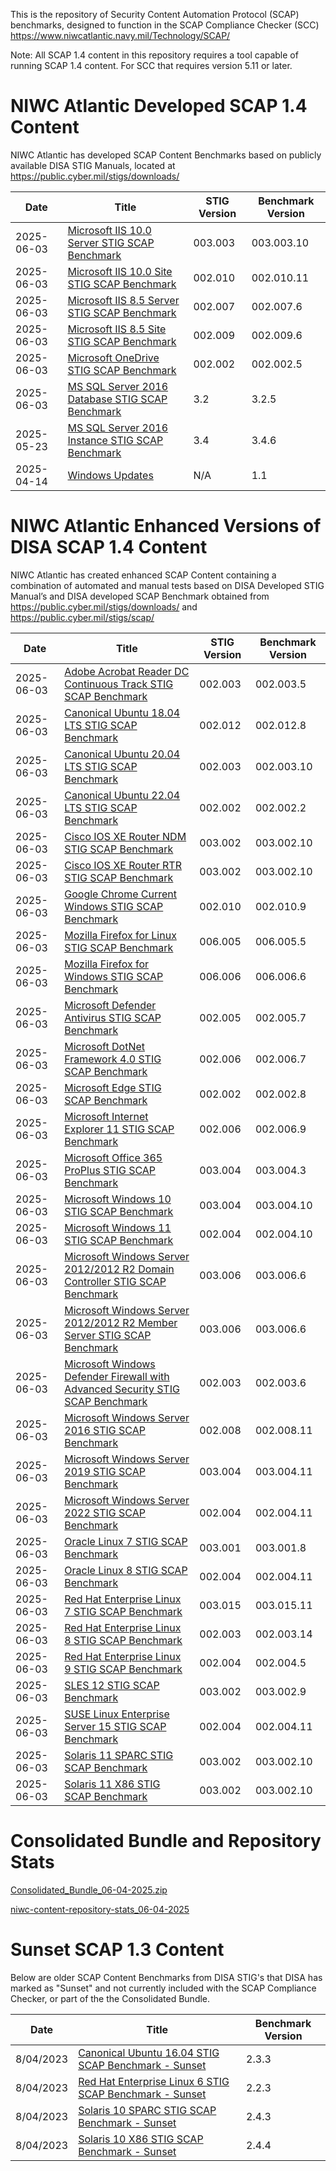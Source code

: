 This is the repository of Security Content Automation Protocol (SCAP) benchmarks, designed to function in the SCAP Compliance Checker (SCC) https://www.niwcatlantic.navy.mil/Technology/SCAP/

Note:  All SCAP 1.4 content in this repository requires a tool capable of running SCAP 1.4 content.  For SCC that requires version 5.11 or later.

  # NIWC Atlantic Developed SCAP 1.4 Content
  
  NIWC Atlantic has developed SCAP Content Benchmarks based on publicly available DISA STIG Manuals, located at https://public.cyber.mil/stigs/downloads/

| Date    | Title        |   STIG Version | Benchmark Version |
| -------- | ----------- | ----------- | -------- |
| 2025-06-03 | [Microsoft IIS 10.0 Server STIG SCAP Benchmark](https://raw.githubusercontent.com/niwc-atlantic/scap-content-library/refs/heads/main/Current/U_MS_IIS_10-0_Server_V3R2_STIG_SCAP_1-4_Benchmark-enhancedV10-signed.zip) | 003.003 | 003.003.10 |
| 2025-06-03 | [Microsoft IIS 10.0 Site STIG SCAP Benchmark](https://raw.githubusercontent.com/niwc-atlantic/scap-content-library/refs/heads/main/Current/U_MS_IIS_10-0_Site_V2R10_STIG_SCAP_1-4_Benchmark-enhancedV11-signed.zip) | 002.010 | 002.010.11 |
| 2025-06-03 | [Microsoft IIS 8.5 Server STIG SCAP Benchmark](https://raw.githubusercontent.com/niwc-atlantic/scap-content-library/refs/heads/main/Current/U_MS_IIS_8-5_Server_V2R7_STIG_SCAP_1-4_Benchmark-enhancedV6-signed.zip) | 002.007 | 002.007.6 |
| 2025-06-03 | [Microsoft IIS 8.5 Site STIG SCAP Benchmark](https://raw.githubusercontent.com/niwc-atlantic/scap-content-library/refs/heads/main/Current/U_MS_IIS_8-5_Site_V2R9_STIG_SCAP_1-4_Benchmark-enhancedV6-signed.zip) | 002.009 | 002.009.6 |
| 2025-06-03 | [Microsoft OneDrive STIG SCAP Benchmark](https://raw.githubusercontent.com/niwc-atlantic/scap-content-library/refs/heads/main/Current/U_MS_OneDrive_V2R3_STIG_SCAP_1-4_Benchmark-enhancedV5-signed.zip) | 002.002 | 002.002.5 |
| 2025-06-03 | [MS SQL Server 2016 Database STIG SCAP Benchmark](https://raw.githubusercontent.com/niwc-atlantic/scap-content-library/refs/heads/main/Current/U_MS_SQL_Server_2016_Database_V3R2_STIG_SCAP_1-4_Benchmark-enhancedV5-signed.zip) | 3.2 | 3.2.5 |
| 2025-05-23 | [MS SQL Server 2016 Instance STIG SCAP Benchmark](https://raw.githubusercontent.com/niwc-atlantic/scap-content-library/refs/heads/main/Current/U_MS_SQL_Server_2016_Instance_V3R4_STIG_SCAP_1-4_Benchmark-enhancedV6-signed.zip) | 3.4 | 3.4.6 |
| 2025-04-14 | [Windows Updates](https://raw.githubusercontent.com/niwc-atlantic/scap-content-library/refs/heads/main/Current/Windows_Updates_SCAP_1-4_Benchmark_V1R1-signed.zip) | N/A | 1.1 |



  # NIWC Atlantic Enhanced Versions of DISA SCAP 1.4 Content
  
  NIWC Atlantic has created enhanced SCAP Content containing a combination of automated and manual tests based on DISA Developed STIG Manual’s and DISA developed SCAP Benchmark obtained from https://public.cyber.mil/stigs/downloads/ and https://public.cyber.mil/stigs/scap/

| Date    | Title        |   STIG Version | Benchmark Version |
| -------- | ----------- | ----------- | -------- |
| 2025-06-03 | [Adobe Acrobat Reader DC Continuous Track STIG SCAP Benchmark](https://raw.githubusercontent.com/niwc-atlantic/scap-content-library/refs/heads/main/Current/U_Adobe_Acrobat_Reader_DC_Continuous_V2R3_STIG_SCAP_1-4_Benchmark-enhancedV5-signed.zip) | 002.003 | 002.003.5 |
| 2025-06-03 | [Canonical Ubuntu 18.04 LTS STIG SCAP Benchmark](https://raw.githubusercontent.com/niwc-atlantic/scap-content-library/refs/heads/main/Current/U_CAN_Ubuntu_18-04_V2R12_STIG_SCAP_1-4_Benchmark-enhancedV8-signed.zip) | 002.012 | 002.012.8 |
| 2025-06-03 | [Canonical Ubuntu 20.04 LTS STIG SCAP Benchmark](https://raw.githubusercontent.com/niwc-atlantic/scap-content-library/refs/heads/main/Current/U_CAN_Ubuntu_20-04_LTS_V2R3_STIG_SCAP_1-4_Benchmark-enhancedV10-signed.zip) | 002.003 | 002.003.10 |
| 2025-06-03 | [Canonical Ubuntu 22.04 LTS STIG SCAP Benchmark](https://raw.githubusercontent.com/niwc-atlantic/scap-content-library/refs/heads/main/Current/U_CAN_Ubuntu_22-04_LTS_V2R2_STIG_SCAP_1-4_Benchmark-enhancedV2-signed.zip) | 002.002 | 002.002.2 |
| 2025-06-03 | [Cisco IOS XE Router NDM STIG SCAP Benchmark](https://raw.githubusercontent.com/niwc-atlantic/scap-content-library/refs/heads/main/Current/U_Cisco_IOS-XE_Router_NDM_V3R2_STIG_SCAP_1-4_Benchmark-enhancedV10-signed.zip) | 003.002 | 003.002.10 |
| 2025-06-03 | [Cisco IOS XE Router RTR STIG SCAP Benchmark](https://raw.githubusercontent.com/niwc-atlantic/scap-content-library/refs/heads/main/Current/U_Cisco_IOS-XE_Router_RTR_V3R2_STIG_SCAP_1-4_Benchmark-enhancedV10-signed.zip) | 003.002 | 003.002.10 |
| 2025-06-03 | [Google Chrome Current Windows STIG SCAP Benchmark](https://raw.githubusercontent.com/niwc-atlantic/scap-content-library/refs/heads/main/Current/U_Google_Chrome_V2R10_STIG_SCAP_1-4_Benchmark-enhancedV9-signed.zip) | 002.010 | 002.010.9 |
| 2025-06-03 | [Mozilla Firefox for Linux STIG SCAP Benchmark](https://raw.githubusercontent.com/niwc-atlantic/scap-content-library/refs/heads/main/Current/U_MOZ_Firefox_Linux_V6R5_STIG_SCAP_1-4_Benchmark-enhancedV5-signed.zip) | 006.005 | 006.005.5 |
| 2025-06-03 | [Mozilla Firefox for Windows STIG SCAP Benchmark](https://raw.githubusercontent.com/niwc-atlantic/scap-content-library/refs/heads/main/Current/U_MOZ_Firefox_Windows_V6R6_STIG_SCAP_1-4_Benchmark-enhancedV6-signed.zip) | 006.006 | 006.006.6 |
| 2025-06-03 | [Microsoft Defender Antivirus STIG SCAP Benchmark](https://raw.githubusercontent.com/niwc-atlantic/scap-content-library/refs/heads/main/Current/U_MS_Defender_Antivirus_V2R5_STIG_SCAP_1-4_Benchmark-enhancedV7-signed.zip) | 002.005 | 002.005.7 |
| 2025-06-03 | [Microsoft DotNet Framework 4.0 STIG SCAP Benchmark](https://raw.githubusercontent.com/niwc-atlantic/scap-content-library/refs/heads/main/Current/U_MS_DotNet_Framework_4-0_V2R6_STIG_SCAP_1-4_Benchmark-enhancedV7-signed.zip) | 002.006 | 002.006.7 |
| 2025-06-03 | [Microsoft Edge STIG SCAP Benchmark](https://raw.githubusercontent.com/niwc-atlantic/scap-content-library/refs/heads/main/Current/U_MS_Edge_V2R2_STIG_SCAP_1-4_Benchmark-enhancedV8-signed.zip) | 002.002 | 002.002.8 |
| 2025-06-03 | [Microsoft Internet Explorer 11 STIG SCAP Benchmark](https://raw.githubusercontent.com/niwc-atlantic/scap-content-library/refs/heads/main/Current/U_MS_IE11_V2R6_STIG_SCAP_1-4_Benchmark-enhancedV9-signed.zip) | 002.006 | 002.006.9 |
| 2025-06-03 | [Microsoft Office 365 ProPlus STIG SCAP Benchmark](https://raw.githubusercontent.com/niwc-atlantic/scap-content-library/refs/heads/main/Current/U_MS_Office_365_ProPlus_V3R4_STIG_SCAP_1-4_Benchmark-enhancedV3-signed.zip) | 003.004 | 003.004.3 |
| 2025-06-03 | [Microsoft Windows 10 STIG SCAP Benchmark](https://raw.githubusercontent.com/niwc-atlantic/scap-content-library/refs/heads/main/Current/U_MS_Windows_10_V3R4_STIG_SCAP_1-4_Benchmark-enhancedV10-signed.zip) | 003.004 | 003.004.10 |
| 2025-06-03 | [Microsoft Windows 11 STIG SCAP Benchmark](https://raw.githubusercontent.com/niwc-atlantic/scap-content-library/refs/heads/main/Current/U_MS_Windows_11_V2R4_STIG_SCAP_1-4_Benchmark-enhancedV10-signed.zip) | 002.004 | 002.004.10 |
| 2025-06-03 | [Microsoft Windows Server 2012/2012 R2 Domain Controller STIG SCAP Benchmark](https://raw.githubusercontent.com/niwc-atlantic/scap-content-library/refs/heads/main/Current/U_MS_Windows_2012_and_2012_R2_DC_V3R6_STIG_SCAP_1-4_Benchmark-enhancedV6-signed.zip) | 003.006 | 003.006.6 |
| 2025-06-03 | [Microsoft Windows Server 2012/2012 R2 Member Server STIG SCAP Benchmark](https://raw.githubusercontent.com/niwc-atlantic/scap-content-library/refs/heads/main/Current/U_MS_Windows_2012_and_2012_R2_MS_V3R6_STIG_SCAP_1-4_Benchmark-enhancedV6-signed.zip) | 003.006 | 003.006.6 |
| 2025-06-03 | [Microsoft Windows Defender Firewall with Advanced Security STIG SCAP Benchmark](https://raw.githubusercontent.com/niwc-atlantic/scap-content-library/refs/heads/main/Current/U_MS_Windows_Defender_Firewall_V2R3_STIG_SCAP_1-4_Benchmark-enhancedV6-signed.zip) | 002.003 | 002.003.6 |
| 2025-06-03 | [Microsoft Windows Server 2016 STIG SCAP Benchmark](https://raw.githubusercontent.com/niwc-atlantic/scap-content-library/refs/heads/main/Current/U_MS_Windows_Server_2016_V2R8_STIG_SCAP_1-4_Benchmark-enhancedV11-signed.zip) | 002.008 | 002.008.11 |
| 2025-06-03 | [Microsoft Windows Server 2019 STIG SCAP Benchmark](https://raw.githubusercontent.com/niwc-atlantic/scap-content-library/refs/heads/main/Current/U_MS_Windows_Server_2019_V3R4_STIG_SCAP_1-4_Benchmark-enhancedV11-signed.zip) | 003.004 | 003.004.11 |
| 2025-06-03 | [Microsoft Windows Server 2022 STIG SCAP Benchmark](https://raw.githubusercontent.com/niwc-atlantic/scap-content-library/refs/heads/main/Current/U_MS_Windows_Server_2022_V2R4_STIG_SCAP_1-4_Benchmark-enhancedV11-signed.zip) | 002.004 | 002.004.11 |
| 2025-06-03 | [Oracle Linux 7 STIG SCAP Benchmark](https://raw.githubusercontent.com/niwc-atlantic/scap-content-library/refs/heads/main/Current/U_Oracle_Linux_7_V3R1_STIG_SCAP_1-4_Benchmark-enhancedV8-signed.zip) | 003.001 | 003.001.8 |
| 2025-06-03 | [Oracle Linux 8 STIG SCAP Benchmark](https://raw.githubusercontent.com/niwc-atlantic/scap-content-library/refs/heads/main/Current/U_Oracle_Linux_8_V2R4_STIG_SCAP_1-4_Benchmark-enhancedV11-signed.zip) | 002.004 | 002.004.11 |
| 2025-06-03 | [Red Hat Enterprise Linux 7 STIG SCAP Benchmark](https://raw.githubusercontent.com/niwc-atlantic/scap-content-library/refs/heads/main/Current/U_RHEL_7_V3R15_STIG_SCAP_1-4_Benchmark-enhancedV11-signed.zip) | 003.015 | 003.015.11 |
| 2025-06-03 | [Red Hat Enterprise Linux 8 STIG SCAP Benchmark](https://raw.githubusercontent.com/niwc-atlantic/scap-content-library/refs/heads/main/Current/U_RHEL_8_V2R3_STIG_SCAP_1-4_Benchmark-enhancedV14-signed.zip) | 002.003 | 002.003.14 |
| 2025-06-03 | [Red Hat Enterprise Linux 9 STIG SCAP Benchmark](https://raw.githubusercontent.com/niwc-atlantic/scap-content-library/refs/heads/main/Current/U_RHEL_9_V2R4_STIG_SCAP_1-4_Benchmark-enhancedV5-signed.zip) | 002.004 | 002.004.5 |
| 2025-06-03 | [SLES 12 STIG SCAP Benchmark](https://raw.githubusercontent.com/niwc-atlantic/scap-content-library/refs/heads/main/Current/U_SLES_12_V3R2_STIG_SCAP_1-4_Benchmark-enhancedV9-signed.zip) | 003.002 | 003.002.9 |
| 2025-06-03 | [SUSE Linux Enterprise Server 15 STIG SCAP Benchmark](https://raw.githubusercontent.com/niwc-atlantic/scap-content-library/refs/heads/main/Current/U_SLES_15_V2R4_STIG_SCAP_1-4_Benchmark-enhancedV11-signed.zip) | 002.004 | 002.004.11 |
| 2025-06-03 | [Solaris 11 SPARC STIG SCAP Benchmark](https://raw.githubusercontent.com/niwc-atlantic/scap-content-library/refs/heads/main/Current/U_SOL_11_SPARC_V3R2_STIG_SCAP_1-4_Benchmark-enhancedV10-signed.zip) | 003.002 | 003.002.10 |
| 2025-06-03 | [Solaris 11 X86 STIG SCAP Benchmark](https://raw.githubusercontent.com/niwc-atlantic/scap-content-library/refs/heads/main/Current/U_SOL_11_X86_V3R2_STIG_SCAP_1-4_Benchmark-enhancedV10-signed.zip) | 003.002 | 003.002.10 |

  # Consolidated Bundle and Repository Stats
  
  [Consolidated_Bundle_06-04-2025.zip](https://github.com/niwc-atlantic/scap-content-library/blob/db85e6ba9711747b8a584ebb2f9ee56b1f246df4/Current/Consolidated_Bundle-06-04-2025.zip)
  
  [niwc-content-repository-stats_06-04-2025](https://github.com/niwc-atlantic/scap-content-library/blob/a911ff0d649034e3d66eec10d79a9bfacf1210b2/benchmark_stats.md)

  # Sunset SCAP 1.3 Content

Below are older SCAP Content Benchmarks from DISA STIG's that DISA has marked as "Sunset" and not currently included with the SCAP Compliance Checker, or part of the the Consolidated Bundle.

| Date    | Title        |  Benchmark Version |
| -------- | ----------- | -------- |
| 8/04/2023	| [Canonical Ubuntu 16.04 STIG SCAP Benchmark - Sunset](https://raw.githubusercontent.com/niwc-atlantic/scap-content-library/refs/heads/main/Archive/2023-July/U_CAN_Ubuntu_16-04_LTS_V2R3_STIG_SCAP_1-3_Benchmark-enhancedV3.zip) | 2.3.3
| 8/04/2023 |  [Red Hat Enterprise Linux 6 STIG SCAP Benchmark - Sunset](https://raw.githubusercontent.com/niwc-atlantic/scap-content-library/refs/heads/main/Archive/2023-July/U_RHEL_6_V2R2_STIG_SCAP_1-3_Benchmark-enhancedV3.zip) | 2.2.3
| 8/04/2023  | [Solaris 10 SPARC STIG SCAP Benchmark - Sunset](https://raw.githubusercontent.com/niwc-atlantic/scap-content-library/refs/heads/main/Archive/2023-July/U_SOL_10_SPARC_V2R4_STIG_SCAP_1-3_Benchmark-enhancedV3.zip) | 2.4.3
| 8/04/2023  | [Solaris 10 X86 STIG SCAP Benchmark - Sunset](https://raw.githubusercontent.com/niwc-atlantic/scap-content-library/refs/heads/main/Archive/2023-July/U_SOL_10_X86_V2R4_STIG_SCAP_1-3_Benchmark-enhancedV3.zip) | 2.4.4
  




